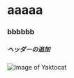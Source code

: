 # aaaaa 
### bbbbbb

##### ヘッダーの追加


![Image of Yaktocat](https://octodex.github.com/images/yaktocat.png)

